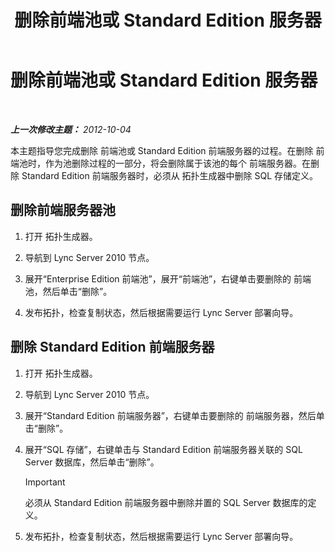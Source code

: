 ﻿---
title: 删除前端池或 Standard Edition 服务器
TOCTitle: 删除前端池或 Standard Edition 服务器
ms:assetid: 83c39a36-49a1-4ac6-9cc5-b0e441b1fdec
ms:mtpsurl: https://technet.microsoft.com/zh-cn/library/JJ688115(v=OCS.15)
ms:contentKeyID: 49888490
ms.date: 05/19/2016
mtps_version: v=OCS.15
ms.translationtype: HT
---

# 删除前端池或 Standard Edition 服务器

 

_**上一次修改主题：** 2012-10-04_

本主题指导您完成删除 前端池或 Standard Edition 前端服务器的过程。在删除 前端池时，作为池删除过程的一部分，将会删除属于该池的每个 前端服务器。在删除 Standard Edition 前端服务器时，必须从 拓扑生成器中删除 SQL 存储定义。

## 删除前端服务器池

1.  打开 拓扑生成器。

2.  导航到 Lync Server 2010 节点。

3.  展开“Enterprise Edition 前端池”，展开“前端池”，右键单击要删除的 前端池，然后单击“删除”。

4.  发布拓扑，检查复制状态，然后根据需要运行 Lync Server 部署向导。

## 删除 Standard Edition 前端服务器

1.  打开 拓扑生成器。

2.  导航到 Lync Server 2010 节点。

3.  展开“Standard Edition 前端服务器”，右键单击要删除的 前端服务器，然后单击“删除”。

4.  展开“SQL 存储”，右键单击与 Standard Edition 前端服务器关联的 SQL Server 数据库，然后单击“删除”。
    
    > [!IMPORTANT]
    > 必须从 Standard Edition 前端服务器中删除并置的 SQL Server 数据库的定义。


5.  发布拓扑，检查复制状态，然后根据需要运行 Lync Server 部署向导。

